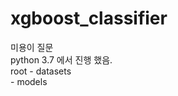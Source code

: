 # xgboost_classifier
미용이 질문<br>
python 3.7 에서 진행 했음.<br>
root - datasets <br>
     - models <br>
     
